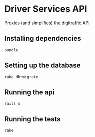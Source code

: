 # Driver Services API

Proxies (and simplifies) the [digitraffic API](http://www.infotripla.fi/digitraffic/)

## Installing dependencies

`bundle`

## Setting up the database

`rake db:migrate`

## Running the api

`rails s`

## Running the tests

`rake`